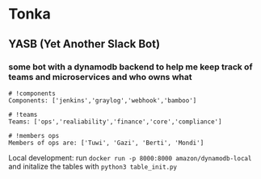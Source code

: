 # Tonka 
## YASB (Yet Another Slack Bot)
### some bot with a dynamodb backend to help me keep track of teams and microservices and who owns what

```
# !components
Components: ['jenkins','graylog','webhook','bamboo']

# !teams
Teams: ['ops','realiability','finance','core','compliance']

# !members ops
Members of ops are: ['Tuwi', 'Gazi', 'Berti', 'Mondi']

```


Local development:
run `docker run -p 8000:8000 amazon/dynamodb-local` and initalize the tables with `python3 table_init.py` 